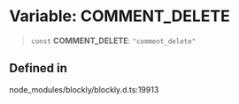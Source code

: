 # Variable: COMMENT_DELETE

> `const` **COMMENT_DELETE**: `"comment_delete"`

## Defined in

node_modules/blockly/blockly.d.ts:19913
